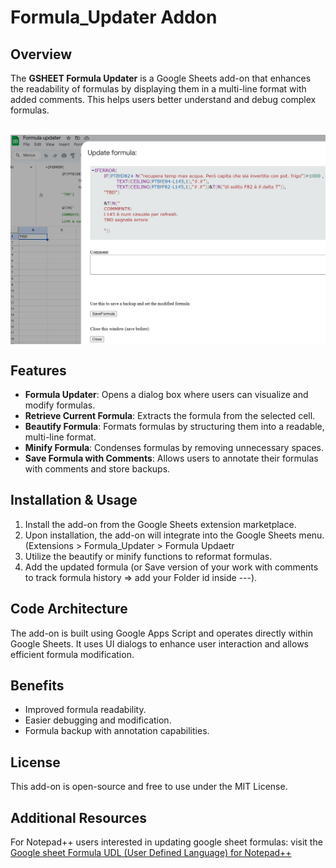 # Formula_Updater Addon

## Overview
The **GSHEET Formula Updater** is a Google Sheets add-on that enhances the readability of formulas by displaying them in a multi-line format with added comments. This helps users better understand and debug complex formulas.

</br>
<img src="https://github.com/adegard/Formula_Updater/blob/main/Immagine 2025-06-09 141420.jpg"  align="center">

## Features
- **Formula Updater**: Opens a dialog box where users can visualize and modify formulas.
- **Retrieve Current Formula**: Extracts the formula from the selected cell.
- **Beautify Formula**: Formats formulas by structuring them into a readable, multi-line format.
- **Minify Formula**: Condenses formulas by removing unnecessary spaces.
- **Save Formula with Comments**: Allows users to annotate their formulas with comments and store backups.

## Installation & Usage
1. Install the add-on from the Google Sheets extension marketplace.
2. Upon installation, the add-on will integrate into the Google Sheets menu.(Extensions > Formula_Updater > Formula Updaetr
3. Utilize the beautify or minify functions to reformat formulas.
4. Add the updated formula (or Save version of your work with comments to track formula history => add your Folder id inside ---).

## Code Architecture
The add-on is built using Google Apps Script and operates directly within Google Sheets. It uses UI dialogs to enhance user interaction and allows efficient formula modification.

## Benefits
- Improved formula readability.
- Easier debugging and modification.
- Formula backup with annotation capabilities.

## License
This add-on is open-source and free to use under the MIT License.

## Additional Resources
For Notepad++ users interested in updating google sheet formulas: visit the [Google sheet Formula UDL (User Defined Language) for Notepad++](https://github.com/adegard/gsheet_notepad-plus-plus/tree/main)
